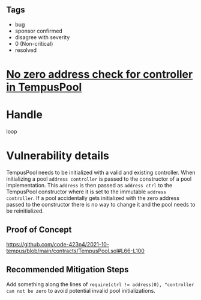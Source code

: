 ## Tags

- bug
- sponsor confirmed
- disagree with severity
- 0 (Non-critical)
- resolved

# [No zero address check for controller in TempusPool](https://github.com/code-423n4/2021-10-tempus-findings/issues/6) 

# Handle

loop


# Vulnerability details

TempusPool needs to be initialized with a valid and existing controller. When initializing a pool `address controller` is passed to the constructor of a pool implementation. This `address` is then passed as `address ctrl` to the TempusPool constructor where it is set to the immutable `address controller`. If a pool accidentally gets initialized with the zero address passed to the constructor there is no way to change it and the pool needs to be reinitialized.

## Proof of Concept
https://github.com/code-423n4/2021-10-tempus/blob/main/contracts/TempusPool.sol#L66-L100

## Recommended Mitigation Steps
Add something along the lines of `require(ctrl != address(0), "controller can not be zero` to avoid potential invalid pool initializations. 

